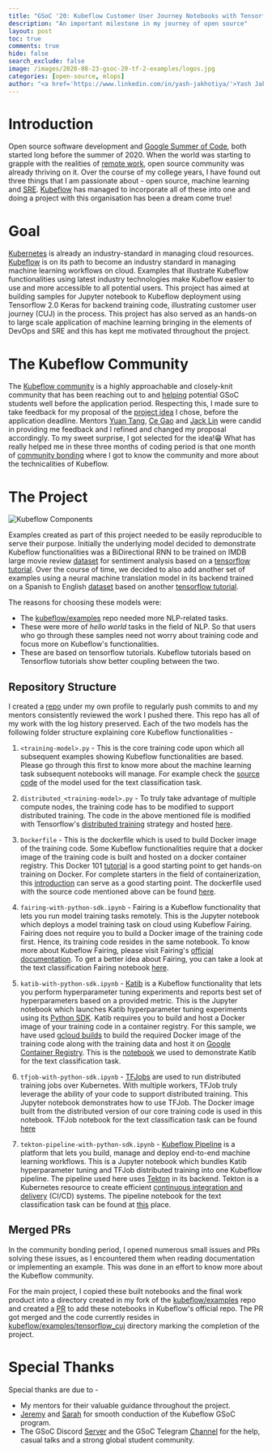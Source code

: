 ```yaml
---
title: "GSoC '20: Kubeflow Customer User Journey Notebooks with Tensorflow 2.x Keras"
description: "An important milestone in my journey of open source"
layout: post
toc: true
comments: true
hide: false
search_exclude: false
image: /images/2020-08-23-gsoc-20-tf-2-examples/logos.jpg
categories: [open-source, mlops]
author: "<a href='https://www.linkedin.com/in/yash-jakhotiya/'>Yash Jakhotiya</a>"
---
```


# Introduction

Open source software development and [Google Summer of Code](https://summerofcode.withgoogle.com/), both started long before the summer of 2020. When the world was starting to grapple with the realities of [remote work](https://www.entrepreneur.com/article/354872), open source community was already thriving on it. Over the course of my college years, I have found out three things that I am passionate about - open source, machine learning and [SRE](https://landing.google.com/sre/). [Kubeflow](https://www.kubeflow.org/) has managed to incorporate all of these into one and doing a project with this organisation has been a dream come true!

# Goal

[Kubernetes](https://kubernetes.io/) is already an industry-standard in managing cloud resources. [Kubeflow](https://www.kubeflow.org/) is on its path to become an industry standard in managing machine learning workflows on cloud. Examples that illustrate Kubeflow functionalities using latest industry technologies make Kubeflow easier to use and more accessible to all potential users. This project has aimed at building samples for Jupyter notebook to Kubeflow deployment using Tensorflow 2.0 Keras for backend training code, illustrating customer user journey (CUJ) in the process. This project has also served as an hands-on to large scale application of machine learning bringing in the elements of DevOps and SRE and this has kept me motivated throughout the project.

# The Kubeflow Community

The [Kubeflow community](https://www.kubeflow.org/docs/about/community/) is a highly approachable and closely-knit community that has been reaching out to and [helping](https://www.kubeflow.org/docs/about/gsoc/) potential GSoC students well before the application period. Respecting this, I made sure to take feedback for my proposal of the [project idea](https://summerofcode.withgoogle.com/projects/#5507335985823744) I chose, before the application deadline. Mentors [Yuan Tang](https://github.com/terrytangyuan), [Ce Gao](https://github.com/gaocegege) and [Jack Lin](https://github.com/ChanYiLin) were candid in providing me feedback and I refined and changed my proposal accordingly. To my sweet surprise, I got selected for the idea!😁 What has really helped me in these three months of coding period is that one month of [community bonding](https://developers.google.com/open-source/gsoc/timeline) where I got to know the community and more about the technicalities of Kubeflow.

# The Project

![](https://yashjakhotiya.github.io/blog/images/2020-08-23-gsoc-20-tf-2-examples/kubeflow_components.png "Kubeflow Components")

Examples created as part of this project needed to be easily reproducible to serve their purpose. Initially the underlying model decided to demonstrate Kubeflow functionalities was a BiDirectional RNN to be trained on IMDB large movie review [dataset](http://ai.stanford.edu/%7Eamaas/data/sentiment/) for sentiment analysis based on a [tensorflow tutorial](https://www.tensorflow.org/tutorials/text/text_classification_rnn). Over the course of time, we decided to also add another set of examples using  a neural machine translation model in its backend trained on a Spanish to English [dataset](http://www.manythings.org/anki/) based on another [tensorflow tutorial](https://www.tensorflow.org/tutorials/text/nmt_with_attention).

The reasons for choosing these models were:
* The [kubeflow/examples](https://github.com/kubeflow/examples) repo needed more NLP-related tasks.
* These were more of *hello world* tasks in the field of NLP. So that users who go through these samples need not worry about training code and focus more on Kubeflow's functionalities.
* These are based on tensorflow tutorials. Kubeflow tutorials based on Tensorflow tutorials show better coupling between the two.

## Repository Structure

I created a [repo](https://github.com/yashjakhotiya/kubeflow-gsoc-2020) under my own profile to regularly push commits to and my mentors consistently reviewed the work I pushed there. This repo has all of my work with the log history preserved. Each of the two models has the following folder structure explaining core Kubeflow functionalities - 

1. `<training-model>.py` - This is the core training code upon which all subsequent examples showing Kubeflow functionalities are based. Please go through this first to know more about the machine learning task subsequent notebooks will manage. For example check the [source code](https://github.com/kubeflow/examples/blob/master/tensorflow_cuj/text_classification/text_classification_rnn.py) of the model used for the text classification task.

2. `distributed_<training-model>.py` - To truly take advantage of multiple compute nodes, the training code has to be modified to support distributed training. The code in the above mentioned file is modified with Tensorflow's [distributed training](https://www.tensorflow.org/guide/distributed_training) strategy and hosted [here](https://github.com/kubeflow/examples/blob/master/tensorflow_cuj/text_classification/distributed_text_classification_rnn.py).

3. `Dockerfile` - This is the dockerfile which is used to build Docker image of the training code. Some Kubeflow functionalities require that a docker image of the training code is built and hosted on a docker container registry. This Docker 101 [tutorial](https://www.docker.com/101-tutorial) is a good starting point to get hands-on training on Docker. For complete starters in the field of containerization, this [introduction](https://opensource.com/resources/what-docker) can serve as a good starting point. The dockerfile used with the source code mentioned above can be found [here](https://github.com/kubeflow/examples/blob/master/tensorflow_cuj/text_classification/Dockerfile).

4. `fairing-with-python-sdk.ipynb` - Fairing is a Kubeflow functionality that lets you run model training tasks remotely. This is the Jupyter notebook which deploys a model training task on cloud using Kubeflow Fairing. Fairing does not require you to build a Docker image of the training code first. Hence, its training code resides in the same notebook. To know more about Kubeflow Fairing, please visit Fairing's [official documentation](https://www.kubeflow.org/docs/components/fairing/fairing-overview/). To get a better idea about Fairing, you can take a look at the text classification Fairing notebook [here](https://github.com/kubeflow/examples/blob/master/tensorflow_cuj/text_classification/fairing-with-python-sdk.ipynb). 

5. `katib-with-python-sdk.ipynb` - [Katib](https://www.kubeflow.org/docs/components/hyperparameter-tuning/hyperparameter/) is a Kubeflow functionality that lets you perform hyperparameter tuning experiments and reports best set of hyperparameters based on a provided metric. This is the Jupyter notebook which launches Katib hyperparameter tuning experiments using its [Python SDK](https://github.com/kubeflow/katib/tree/master/sdk/python/v1alpha3). Katib requires you to build and host a Docker image of your training code in a container registry. For this sample, we have used [gcloud builds](https://cloud.google.com/cloud-build/docs) to build the required Docker image of the training code along with the training data and host it on [Google Container Registry](https://cloud.google.com/container-registry). This is the [notebook](https://github.com/kubeflow/examples/blob/master/tensorflow_cuj/text_classification/katib-with-python-sdk.ipynb) we used to demonstrate Katib for the text classification task.

6. `tfjob-with-python-sdk.ipynb` - [TFJobs](https://www.kubeflow.org/docs/components/training/tftraining/) are used to run distributed training jobs over Kubernetes. With multiple workers, TFJob truly leverage the ability of your code to support distributed training. This Jupyter notebook demonstrates how to use TFJob. The Docker image built from the distributed version of our core training code is used in this notebook. TFJob notebook for the text classification task can be found [here](https://github.com/kubeflow/examples/blob/master/tensorflow_cuj/text_classification/tfjob-with-python-sdk.ipynb)

7. `tekton-pipeline-with-python-sdk.ipynb` - [Kubeflow Pipeline](https://www.kubeflow.org/docs/pipelines/overview/pipelines-overview/) is a platform that lets you build, manage and deploy end-to-end machine learning workflows. This is a Jupyter notebook which bundles Katib hyperparameter tuning and TFJob distributed training into one Kubeflow pipeline. The pipeline used here uses [Tekton](https://cloud.google.com/tekton) in its backend. Tekton is a Kubernetes resource to create efficient [continuous integration and delivery](https://opensource.com/article/18/8/what-cicd) (CI/CD) systems. The pipeline notebook for the text classification task can be found at [this](https://github.com/kubeflow/examples/blob/master/tensorflow_cuj/text_classification/tekton-pipeline-with-python-sdk.ipynb) place.

## Merged PRs

In the community bonding period, I opened numerous small issues and PRs solving these issues, as I encountered them when reading documentation or implementing an example. This was done in an effort to know more about the Kubeflow community.

For the main project, I copied these built notebooks and the final work product into a directory created in my fork of the [kubeflow/examples](https://github.com/kubeflow/examples) repo and created a [PR](https://github.com/kubeflow/examples/pull/816) to add these notebooks in Kubeflow's official repo. The PR got merged and the code currently resides in [kubeflow/examples/tensorflow_cuj](https://github.com/kubeflow/examples/tree/master/tensorflow_cuj) directory marking the completion of the project.

# Special Thanks

Special thanks are due to -
* My mentors for their valuable guidance throughout the project.
* [Jeremy](https://www.linkedin.com/in/jeremy-lewi-600aaa8/) and [Sarah](https://www.linkedin.com/in/sarahmaddox/) for smooth conduction of the Kubeflow GSoC program.
* The GSoC Discord [Server](https://discord.com/channels/708636399666069514/708636400097951744) and the GSoC Telegram [Channel](https://web.telegram.org/#/im?p=s1263176603_5411849872541551939) for the help, casual talks and a strong global student community.
